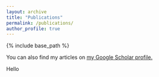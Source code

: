 ```yaml
---
layout: archive
title: "Publications"
permalink: /publications/
author_profile: true
---
```

{% include base_path %}

You can also find my articles on <u><a href="{{author.googlescholar}}">my Google Scholar profile</a>.</u>


Hello

